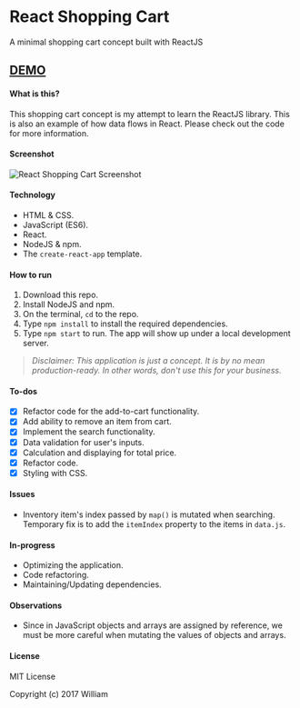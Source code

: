 # React Shopping Cart
A minimal shopping cart concept built with ReactJS

## [DEMO](https://wlto.github.io/shopping-cart/)

#### What is this?

This shopping cart concept is my attempt to learn the ReactJS library. This is also an example of how data flows in React. Please check out the code for more information.

#### Screenshot

![React Shopping Cart Screenshot](https://github.com/wlto/shopping-cart/blob/master/public/img/screenshot.png)

#### Technology

- HTML & CSS.
- JavaScript (ES6).
- React.
- NodeJS & npm.
- The `create-react-app` template.

#### How to run

1. Download this repo.
2. Install NodeJS and npm.
3. On the terminal, `cd` to the repo.
4. Type `npm install` to install the required dependencies.
5. Type `npm start` to run. The app will show up under a local development server.

> *Disclaimer: This application is just a concept. It is by no mean production-ready. In other words, don't use this for your business.*

#### To-dos

- [x] Refactor code for the add-to-cart functionality.
- [x] Add ability to remove an item from cart.
- [x] Implement the search functionality.
- [x] Data validation for user's inputs.
- [x] Calculation and displaying for total price.
- [x] Refactor code.
- [x] Styling with CSS.

#### Issues

- Inventory item's index passed by `map()` is mutated when searching. Temporary fix is to add the `itemIndex` property to the items in `data.js`.

#### In-progress

- Optimizing the application.
- Code refactoring.
- Maintaining/Updating dependencies.

#### Observations

- Since in JavaScript objects and arrays are assigned by reference, we must be more careful when mutating the values of objects and arrays.

#### License

MIT License

Copyright (c) 2017 William
